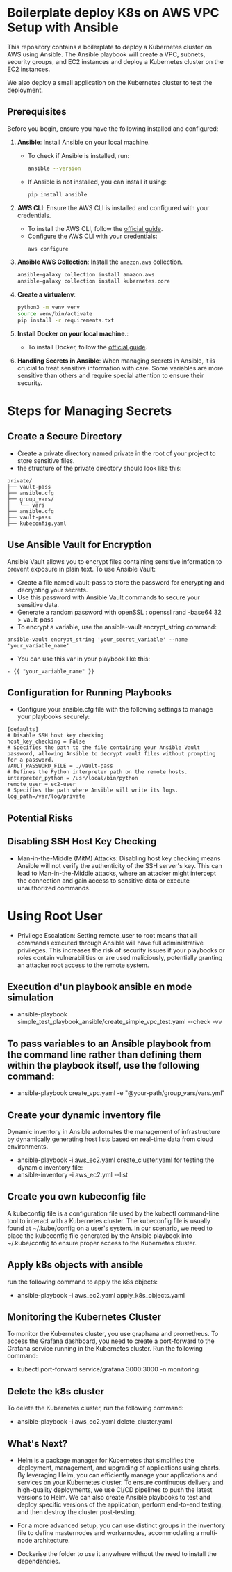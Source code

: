 # Boilerplate deploy K8s on AWS VPC Setup with Ansible

This repository contains a boilerplate to deploy a Kubernetes cluster on AWS using Ansible. The Ansible playbook will create a VPC, subnets, security groups, and EC2 instances and deploy a Kubernetes cluster on the EC2 instances.

We also deploy a small application on the Kubernetes cluster to test the deployment.

## Prerequisites

Before you begin, ensure you have the following installed and configured:

1. **Ansible**: Install Ansible on your local machine.

   - To check if Ansible is installed, run:
     ```bash
     ansible --version
     ```
   - If Ansible is not installed, you can install it using:
     ```bash
     pip install ansible
     ```

2. **AWS CLI**: Ensure the AWS CLI is installed and configured with your credentials.

   - To install the AWS CLI, follow the [official guide](https://docs.aws.amazon.com/cli/latest/userguide/install-cliv2.html).
   - Configure the AWS CLI with your credentials:
     ```bash
     aws configure
     ```

3. **Ansible AWS Collection**: Install the `amazon.aws` collection.

   ```bash
   ansible-galaxy collection install amazon.aws
   ansible-galaxy collection install kubernetes.core
   ```

4. **Create a virtualenv**:
   ```bash
   python3 -m venv venv
   source venv/bin/activate
   pip install -r requirements.txt
   ```
5. **Install Docker on your local machine.**:

   - To install Docker, follow the [official guide](https://docs.docker.com/get-docker/).

6. **Handling Secrets in Ansible**:
When managing secrets in Ansible, it is crucial to treat sensitive information with care. Some variables are more sensitive than others and require special attention to ensure their security.
# Steps for Managing Secrets
   ## Create a Secure Directory
   - Create a private directory named private in the root of your project to store sensitive files.
   - the structure of the private directory should look like this:
   ```
   private/
   ├── vault-pass
   ├── ansible.cfg
   ├── group_vars/
   │   └── vars
   ├── ansible.cfg
   ├── vault-pass
   ├── kubeconfig.yaml
   ```

   ## Use Ansible Vault for Encryption
   Ansible Vault allows you to encrypt files containing sensitive information to prevent exposure in plain text. To use Ansible Vault:
   - Create a file named vault-pass to store the password for encrypting and decrypting your secrets.
   - Use this password with Ansible Vault commands to secure your sensitive data.
   - Generate a random password with openSSL : openssl rand -base64 32 > vault-pass
   -  To encrypt a variable, use the ansible-vault encrypt_string command:
   ```
   ansible-vault encrypt_string 'your_secret_variable' --name 'your_variable_name'
   ```
   - You can use this var in your playbook like this:
   ```
   - {{ "your_variable_name" }}
   ```
         
   ## Configuration for Running Playbooks
   - Configure your ansible.cfg file with the following settings to manage your playbooks securely:
   ```
   [defaults]
   # Disable SSH host key checking
   host_key_checking = False
   # Specifies the path to the file containing your Ansible Vault password, allowing Ansible to decrypt vault files without prompting for a password.
   VAULT_PASSWORD_FILE = ./vault-pass
   # Defines the Python interpreter path on the remote hosts.
   interpreter_python = /usr/local/bin/python
   remote_user = ec2-user
   # Specifies the path where Ansible will write its logs.
   log_path=/var/log/private
   ```

   ## Potential Risks
   ## Disabling SSH Host Key Checking
   - Man-in-the-Middle (MitM) Attacks: Disabling host key checking means Ansible will not verify the authenticity of the SSH server's key. This can lead to Man-in-the-Middle attacks, where an attacker might intercept the connection and gain access to sensitive data or execute unauthorized commands.
   # Using Root User
   - Privilege Escalation: Setting remote_user to root means that all commands executed through Ansible will have full administrative privileges. This increases the risk of security issues if your playbooks or roles contain vulnerabilities or are used maliciously, potentially granting an attacker root access to the remote system.

## Execution d'un playbook ansible en mode simulation
- ansible-playbook simple_test_playbook_ansible/create_simple_vpc_test.yaml --check -vv

## To pass variables to an Ansible playbook from the command line rather than defining them within the playbook itself, use the following command:
- ansible-playbook create_vpc.yaml -e "@your-path/group_vars/vars.yml"

## Create your dynamic inventory file
Dynamic inventory in Ansible automates the management of infrastructure by dynamically generating host lists based on real-time data from cloud environments.
- ansible-playbook -i aws_ec2.yaml create_cluster.yaml
for testing the dynamic inventory file:
- ansible-inventory -i aws_ec2.yml --list

## Create you own kubeconfig file
A kubeconfig file is a configuration file used by the kubectl command-line tool to interact with a Kubernetes cluster. The kubeconfig file is usually found at ~/.kube/config on a user's system. In our scenario, we need to place the kubeconfig file generated by the Ansible playbook into ~/.kube/config to ensure proper access to the Kubernetes cluster.

## Apply k8s objects with ansible
run the following command to apply the k8s objects:
- ansible-playbook -i aws_ec2.yaml apply_k8s_objects.yaml

## Monitoring the Kubernetes Cluster
To monitor the Kubernetes cluster, you use graphana and prometheus. To access the Grafana dashboard, you need to create a port-forward to the Grafana service running in the Kubernetes cluster. Run the following command:
- kubectl port-forward service/grafana 3000:3000 -n monitoring

## Delete the k8s cluster
To delete the Kubernetes cluster, run the following command:
- ansible-playbook -i aws_ec2.yaml delete_cluster.yaml

## What's Next?
- Helm is a package manager for Kubernetes that simplifies the deployment, management, and upgrading of applications using charts. By leveraging Helm, you can efficiently manage your applications and services on your Kubernetes cluster.
To ensure continuous delivery and high-quality deployments, we use CI/CD pipelines to push the latest versions to Helm. We can also create Ansible playbooks to test and deploy specific versions of the application, perform end-to-end testing, and then destroy the cluster post-testing.

- For a more advanced setup, you can use distinct groups in the inventory file to define masternodes and workernodes, accommodating a multi-node architecture. 

- Dockerise the folder to use it anywhere without the need to install the dependencies.